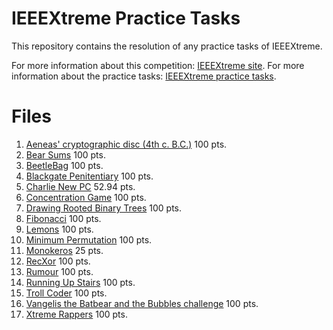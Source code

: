 # IEEEXtreme Practice Tasks
This repository contains the resolution of any practice tasks of IEEEXtreme.

For more information about this competition: [IEEEXtreme site](https://ieeextreme.org/).
For more information about the practice tasks:  [IEEEXtreme practice tasks](https://csacademy.com/ieeextreme-practice/).

# Files

 1. [Aeneas' cryptographic disc (4th c. B.C.)](https://csacademy.com/ieeextreme-practice/task/d48ada9a7213299f1b24b22b2fb9443f/) 100 pts.
 2. [Bear Sums](https://csacademy.com/ieeextreme-practice/task/bear-sums/) 100 pts.
 3. [BeetleBag](https://csacademy.com/ieeextreme-practice/task/ed8629419f140a5a2c923b049aba1224/) 100 pts.
 4. [Blackgate Penitentiary](https://csacademy.com/ieeextreme-practice/task/8761fb7efefcf1d890df1d8d91cae241/) 100 pts.
 5. [Charlie New PC](https://csacademy.com/ieeextreme-practice/task/charlie-new-pc/) 52.94 pts.
 6. [Concentration Game](https://csacademy.com/ieeextreme-practice/task/concentration-game/) 100 pts.
 7. [Drawing Rooted Binary Trees](https://csacademy.com/ieeextreme-practice/task/drawing-rooted-binary-trees/) 100 pts.
 8. [Fibonacci](https://csacademy.com/ieeextreme-practice/task/09f92a575cc006d4a6a7f525f370ec30/) 100 pts.
 9. [Lemons](https://csacademy.com/ieeextreme-practice/task/lemons/) 100 pts.
 10. [Minimum Permutation](https://csacademy.com/ieeextreme-practice/task/minimum-permutation/) 100 pts.
 11. [Monokeros](https://csacademy.com/ieeextreme-practice/task/monokeros/) 25 pts.
 12. [RecXor](https://csacademy.com/ieeextreme-practice/task/f8d68dbb0c844910797ce64354c66143/) 100 pts.
 13. [Rumour](https://csacademy.com/ieeextreme-practice/task/9ca8fafd184f553a903734761546a224/) 100 pts.
 14. [Running Up Stairs](https://csacademy.com/ieeextreme-practice/task/96c8b1313edd72abf600facb0a14dbab/) 100 pts.
 15. [Troll Coder](https://csacademy.com/ieeextreme-practice/task/troll-coder/) 100 pts.
 16. [Vangelis the Batbear and the Bubbles challenge](https://csacademy.com/ieeextreme-practice/task/979a09a0cd8c4e98dd0a690f39a55bd2/) 100 pts.
 17. [Xtreme Rappers](https://csacademy.com/ieeextreme-practice/task/xtreme-rappers/) 100 pts.
